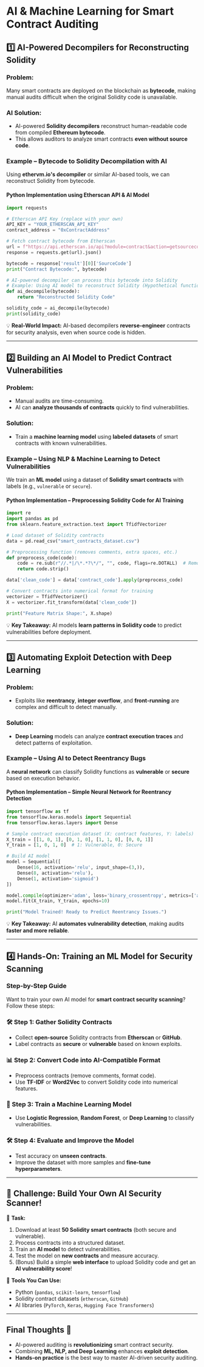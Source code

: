 # **AI & Machine Learning for Smart Contract Auditing**  

## **1️⃣ AI-Powered Decompilers for Reconstructing Solidity**  

### **Problem:**  
Many smart contracts are deployed on the blockchain as **bytecode**, making manual audits difficult when the original Solidity code is unavailable.  

### **AI Solution:**  
- AI-powered **Solidity decompilers** reconstruct human-readable code from compiled **Ethereum bytecode**.  
- This allows auditors to analyze smart contracts **even without source code**.  

### **Example – Bytecode to Solidity Decompilation with AI**  
Using **ethervm.io's decompiler** or similar AI-based tools, we can reconstruct Solidity from bytecode.  

#### **Python Implementation using Etherscan API & AI Model**  
```python
import requests

# Etherscan API Key (replace with your own)
API_KEY = "YOUR_ETHERSCAN_API_KEY"
contract_address = "0xContractAddress"

# Fetch contract bytecode from Etherscan
url = f"https://api.etherscan.io/api?module=contract&action=getsourcecode&address={contract_address}&apikey={API_KEY}"
response = requests.get(url).json()

bytecode = response['result'][0]['SourceCode']
print("Contract Bytecode:", bytecode)

# AI-powered decompiler can process this bytecode into Solidity
# Example: Using AI model to reconstruct Solidity (Hypothetical function)
def ai_decompile(bytecode):
    return "Reconstructed Solidity Code"

solidity_code = ai_decompile(bytecode)
print(solidity_code)
```
💡 **Real-World Impact:** AI-based decompilers **reverse-engineer** contracts for security analysis, even when source code is hidden.  

---

## **2️⃣ Building an AI Model to Predict Contract Vulnerabilities**  

### **Problem:**  
- Manual audits are time-consuming.  
- AI can **analyze thousands of contracts** quickly to find vulnerabilities.  

### **Solution:**  
- Train a **machine learning model** using **labeled datasets** of smart contracts with known vulnerabilities.  

### **Example – Using NLP & Machine Learning to Detect Vulnerabilities**  
We train an **ML model** using a dataset of **Solidity smart contracts** with labels (e.g., `vulnerable` or `secure`).  

#### **Python Implementation – Preprocessing Solidity Code for AI Training**  
```python
import re
import pandas as pd
from sklearn.feature_extraction.text import TfidfVectorizer

# Load dataset of Solidity contracts
data = pd.read_csv("smart_contracts_dataset.csv")

# Preprocessing function (removes comments, extra spaces, etc.)
def preprocess_code(code):
    code = re.sub(r"//.*|/\*.*?\*/", "", code, flags=re.DOTALL)  # Remove comments
    return code.strip()

data['clean_code'] = data['contract_code'].apply(preprocess_code)

# Convert contracts into numerical format for training
vectorizer = TfidfVectorizer()
X = vectorizer.fit_transform(data['clean_code'])

print("Feature Matrix Shape:", X.shape)
```
💡 **Key Takeaway:** AI models **learn patterns in Solidity code** to predict vulnerabilities before deployment.  

---

## **3️⃣ Automating Exploit Detection with Deep Learning**  

### **Problem:**  
- Exploits like **reentrancy**, **integer overflow**, and **front-running** are complex and difficult to detect manually.  

### **Solution:**  
- **Deep Learning** models can analyze **contract execution traces** and detect patterns of exploitation.  

### **Example – Using AI to Detect Reentrancy Bugs**  
A **neural network** can classify Solidity functions as **vulnerable** or **secure** based on execution behavior.  

#### **Python Implementation – Simple Neural Network for Reentrancy Detection**  
```python
import tensorflow as tf
from tensorflow.keras.models import Sequential
from tensorflow.keras.layers import Dense

# Sample contract execution dataset (X: contract features, Y: labels)
X_train = [[1, 0, 1], [0, 1, 0], [1, 1, 0], [0, 0, 1]]
Y_train = [1, 0, 1, 0]  # 1: Vulnerable, 0: Secure

# Build AI model
model = Sequential([
    Dense(16, activation='relu', input_shape=(3,)),
    Dense(8, activation='relu'),
    Dense(1, activation='sigmoid')
])

model.compile(optimizer='adam', loss='binary_crossentropy', metrics=['accuracy'])
model.fit(X_train, Y_train, epochs=10)

print("Model Trained! Ready to Predict Reentrancy Issues.")
```
💡 **Key Takeaway:** AI **automates vulnerability detection**, making audits **faster and more reliable**.  

---

## **4️⃣ Hands-On: Training an ML Model for Security Scanning**  

### **Step-by-Step Guide**  
Want to train your own AI model for **smart contract security scanning**? Follow these steps:  

### **🛠 Step 1: Gather Solidity Contracts**  
- Collect **open-source** Solidity contracts from **Etherscan** or **GitHub**.  
- Label contracts as **secure** or **vulnerable** based on known exploits.  

### **📊 Step 2: Convert Code into AI-Compatible Format**  
- Preprocess contracts (remove comments, format code).  
- Use **TF-IDF** or **Word2Vec** to convert Solidity code into numerical features.  

### **🧠 Step 3: Train a Machine Learning Model**  
- Use **Logistic Regression**, **Random Forest**, or **Deep Learning** to classify vulnerabilities.  

### **🛠 Step 4: Evaluate and Improve the Model**  
- Test accuracy on **unseen contracts**.  
- Improve the dataset with more samples and **fine-tune hyperparameters**.  

---

## **🎯 Challenge: Build Your Own AI Security Scanner!**  

🔹 **Task:**  
1. Download at least **50 Solidity smart contracts** (both secure and vulnerable).  
2. Process contracts into a structured dataset.  
3. Train an **AI model** to detect vulnerabilities.  
4. Test the model on **new contracts** and measure accuracy.  
5. (Bonus) Build a simple **web interface** to upload Solidity code and get an **AI vulnerability score**!  

🔹 **Tools You Can Use:**  
- Python (`pandas`, `scikit-learn`, `tensorflow`)  
- Solidity contract datasets (`etherscan`, `GitHub`)  
- AI libraries (`PyTorch`, `Keras`, `Hugging Face Transformers`)  

---

## **Final Thoughts 🚀**  
- AI-powered auditing is **revolutionizing** smart contract security.  
- Combining **ML, NLP, and Deep Learning** enhances **exploit detection**.  
- **Hands-on practice** is the best way to master AI-driven security auditing.  
